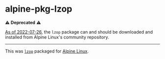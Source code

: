 # alpine-pkg-lzop

:warning: **Deprecated** :warning:

[As of 2022-07-26](https://github.com/alpinelinux/aports/commit/b1e27511999f75fe9d1b44cc9805bacba25d8a20),
the `lzop` package can and should be downloaded and installed from Alpine Linux's community repository.

---

This was [`lzop`][lzop] packaged for [Alpine Linux][alpine-linux].

[alpine-linux]: https://www.alpinelinux.org
[lzop]: https://www.lzop.org/
